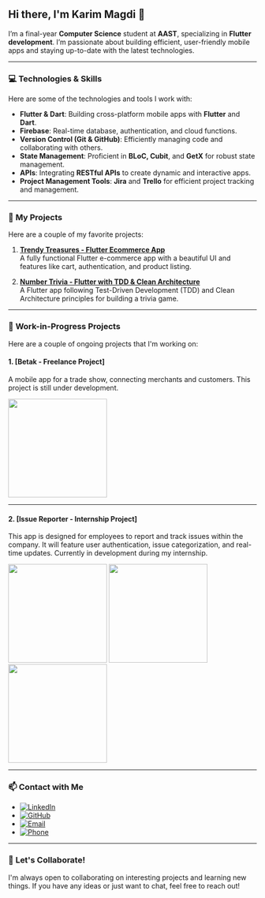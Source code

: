 ## Hi there, I'm Karim Magdi 👋

I’m a final-year **Computer Science** student at **AAST**, specializing in **Flutter development**. I’m passionate about building efficient, user-friendly mobile apps and staying up-to-date with the latest technologies.

---

### 💻 **Technologies & Skills**

Here are some of the technologies and tools I work with:

- **Flutter & Dart**: Building cross-platform mobile apps with **Flutter** and **Dart**. 
- **Firebase**: Real-time database, authentication, and cloud functions.
- **Version Control (Git & GitHub)**: Efficiently managing code and collaborating with others.
- **State Management**: Proficient in **BLoC, Cubit**, and **GetX** for robust state management.
- **APIs**: Integrating **RESTful APIs** to create dynamic and interactive apps.
- **Project Management Tools**: **Jira** and **Trello** for efficient project tracking and management.

---

### 🌟 **My Projects**

Here are a couple of my favorite projects:

1. **[Trendy Treasures - Flutter Ecommerce App](https://github.com/karim2756/flutter-ecommerce-app)**  
   A fully functional Flutter e-commerce app with a beautiful UI and features like cart, authentication, and product listing.

2. **[Number Trivia - Flutter with TDD & Clean Architecture](https://github.com/karim2756/Flutter-TDD-Clean-Architecture)**  
   A Flutter app following Test-Driven Development (TDD) and Clean Architecture principles for building a trivia game.

---

### 🚧 **Work-in-Progress Projects**

Here are a couple of ongoing projects that I'm working on:

#### 1. **[Betak - Freelance Project]**
A mobile app for a trade show, connecting merchants and customers. This project is still under development.

<img src="https://github.com/user-attachments/assets/2ab05a58-4e95-438d-b9cc-17ddcb2117c0" width="200" />




---

#### 2. **[Issue Reporter - Internship Project]**

This app is designed for employees to report and track issues within the company. It will feature user authentication, issue categorization, and real-time updates. Currently in development during my internship.

<img src="https://github.com/user-attachments/assets/107ea41a-e6a6-4342-9bd8-6366700be9a4" width="200" />
<img src="https://github.com/user-attachments/assets/5eb994ef-0a52-413c-bf6d-e46983376ecd" width="200" />
<img src="https://github.com/user-attachments/assets/432fcec6-4f54-4c03-8285-fe92f023e611" width="200" />

---



### 📫 **Contact with Me**

- [![LinkedIn](https://img.shields.io/badge/-LinkedIn-0077B5?style=flat-square&logo=linkedin)](https://www.linkedin.com/in/karim2756/)
- [![GitHub](https://img.shields.io/badge/-GitHub-000000?style=flat-square&logo=github)](https://github.com/karim2756)
- [![Email](https://img.shields.io/badge/Email-karimmagdi1236@gmail.com-brightgreen?style=flat&logo=gmail)](mailto:karimmagdi1236@gmail.com)
- [![Phone](https://img.shields.io/badge/Phone-%2B201279690337-blue?style=flat&logo=phone)](tel:+201279690337)

---


### 💬 **Let's Collaborate!**

I'm always open to collaborating on interesting projects and learning new things. If you have any ideas or just want to chat, feel free to reach out!
